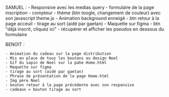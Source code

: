 
SAMUEL : 
    - Responsive avec les medias query
    - formulaire de la page inscription
    - compteur
    - thème (btn toogle, changement de couleur) avec son javascript theme.js
    - Animation background enneigé
    - btn retour à la page acceuil
    - tirage au sort (aidé par gaetan)
    - Maquette sur figma
    - btn "déjà inscrit, cliquez ici"
    - récupérer et afficher les pseudos en dessous du formulaire


BENOIT : 

    - Animation du cadeau sur la page distribution
    - Mis en place de tous les boutons au design Noel
    - Gif du sapin de Noel sur la pahe Home.html
    - Maquette sur figma
    - tirage au sort (aidé par gaetan)
    - Phrase de présentation de la page Home.html
    - Img père Noel
    - bouton retour à la page précèdente avec son responsive
    - cadeaux = bouton tirage au sort
